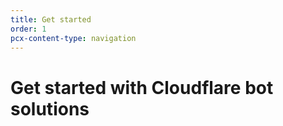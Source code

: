 ```yaml
---
title: Get started
order: 1
pcx-content-type: navigation
---
```


# Get started with Cloudflare bot solutions

<DirectoryListing path="/get-started" />

